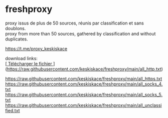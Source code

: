 # freshproxy
proxy issus de plus de 50 sources, réunis par classification et sans doublons.  
proxy from more than 50 sources, gathered by classification and without duplicates.    

https://t.me/proxy_keskiskace  

download links:  
[[<a href="https://raw.githubusercontent.com/keskiskace/freshproxy/main/all_http.txt" download> Télécharger le fichier </a>](https://raw.githubusercontent.com/keskiskace/freshproxy/main/all_http.txt)](https://raw.githubusercontent.com/keskiskace/freshproxy/main/all_http.txt)
    
https://raw.githubusercontent.com/keskiskace/freshproxy/main/all_https.txt  
https://raw.githubusercontent.com/keskiskace/freshproxy/main/all_socks_4.txt  
https://raw.githubusercontent.com/keskiskace/freshproxy/main/all_socks_5.txt  
https://raw.githubusercontent.com/keskiskace/freshproxy/main/all_unclassified.txt
